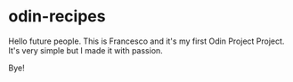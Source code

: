 # odin-recipes

Hello future people.
This is Francesco and it's my first Odin Project Project.
It's very simple but I made it with passion.

Bye!